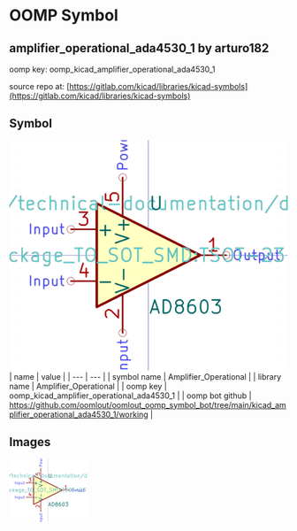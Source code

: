 # OOMP Symbol  
## amplifier_operational_ada4530_1  by arturo182  
  
oomp key: oomp_kicad_amplifier_operational_ada4530_1  
  
source repo at: [https://gitlab.com/kicad/libraries/kicad-symbols](https://gitlab.com/kicad/libraries/kicad-symbols)  
## Symbol  
  
[![working.png](working_600.png)](working.png)  
| name | value | 
| --- | --- | 
| symbol name | Amplifier_Operational | 
| library name | Amplifier_Operational | 
| oomp key | oomp_kicad_amplifier_operational_ada4530_1 | 
| oomp bot github | https://github.com/oomlout/oomlout_oomp_symbol_bot/tree/main/kicad_amplifier_operational_ada4530_1/working | 
## Images  
  
[![working.png](working_140.png)](working.png)  
